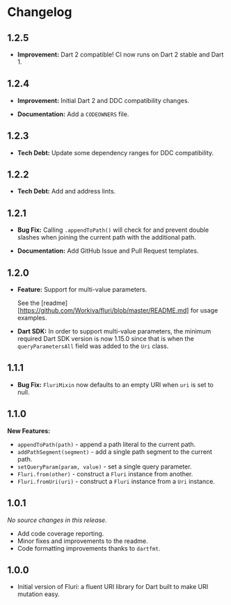 # Changelog

## 1.2.5

- **Improvement:** Dart 2 compatible! CI now runs on Dart 2 stable and Dart 1.

## 1.2.4

- **Improvement:** Initial Dart 2 and DDC compatibility changes.

- **Documentation:** Add a `CODEOWNERS` file.

## 1.2.3

- **Tech Debt:** Update some dependency ranges for DDC compatibility.

## 1.2.2

- **Tech Debt:** Add and address lints.

## 1.2.1

- **Bug Fix:** Calling `.appendToPath()` will check for and prevent double
  slashes when joining the current path with the additional path.

- **Documentation:** Add GitHub Issue and Pull Request templates.

## 1.2.0

- **Feature:** Support for multi-value parameters.

  See the [readme][https://github.com/Workiva/fluri/blob/master/README.md] for
  usage examples.

- **Dart SDK:** In order to support multi-value parameters, the minimum required
  Dart SDK version is now 1.15.0 since that is when the `queryParametersAll`
  field was added to the `Uri` class.

## 1.1.1

- **Bug Fix:** `FluriMixin` now defaults to an empty URI when `uri` is set to
  null.

## 1.1.0

**New Features:**

- `appendToPath(path)` - append a path literal to the current path.
- `addPathSegment(segment)` - add a single path segment to the current path.
- `setQueryParam(param, value)` - set a single query parameter.
- `Fluri.from(other)` - construct a `Fluri` instance from another.
- `Fluri.fromUri(uri)` - construct a `Fluri` instance from a `Uri` instance.

## 1.0.1
_No source changes in this release._

- Add code coverage reporting.
- Minor fixes and improvements to the readme.
- Code formatting improvements thanks to `dartfmt`.


## 1.0.0
- Initial version of Fluri: a fluent URI library for Dart built to make URI
  mutation easy.
